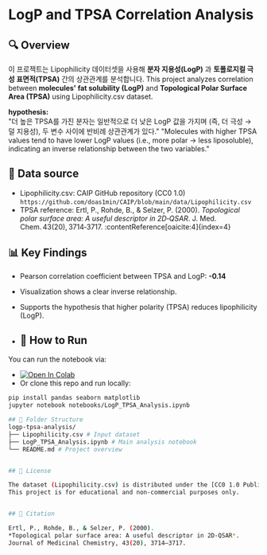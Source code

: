 # LogP and TPSA Correlation Analysis

## 🔍 Overview
이 프로젝트는 Lipophilicity 데이터셋을 사용해 **분자 지용성(LogP)** 과 **토폴로지컬 극성 표면적(TPSA)** 간의 상관관계를 분석합니다.
This project analyzes correlation between **molecules' fat solubility (LogP)** and **Topological Polar Surface Area (TPSA)** using Lipophilicity.csv dataset.

**hypothesis:**  
"더 높은 TPSA를 가진 분자는 일반적으로 더 낮은 LogP 값을 가지며 (즉, 더 극성 → 덜 지용성), 두 변수 사이에 반비례 상관관계가 있다."
"Molecules with higher TPSA values tend to have lower LogP values (i.e., more polar → less liposoluble), indicating an inverse relationship between the two variables."

## 📁 Data source
- Lipophilicity.csv: CAIP GitHub repository (CC0 1.0)  
  `https://github.com/doas1min/CAIP/blob/main/data/Lipophilicity.csv`
- TPSA reference: Ertl, P., Rohde, B., & Selzer, P. (2000). *Topological polar surface area: A useful descriptor in 2D‑QSAR*. J. Med. Chem. 43(20), 3714‑3717. :contentReference[oaicite:4]{index=4}

## 📊 Key Findings
- Pearson correlation coefficient between TPSA and LogP: **-0.14**
- Visualization shows a clear inverse relationship.
- Supports the hypothesis that higher polarity (TPSA) reduces lipophilicity (LogP).

- ## 🧪 How to Run
You can run the notebook via:
- [![Open In Colab](https://colab.research.google.com/assets/colab-badge.svg)](https://colab.research.google.com/github/Kyeongbin-Tom/logp-tpsa-analysis/blob/main/LogP_TPSA_Analysis.ipynb)
- Or clone this repo and run locally:
```bash
pip install pandas seaborn matplotlib
jupyter notebook notebooks/LogP_TPSA_Analysis.ipynb

## 📂 Folder Structure
logp-tpsa-analysis/
├── Lipophilicity.csv # Input dataset
├── LogP_TPSA_Analysis.ipynb # Main analysis notebook
└── README.md # Project overview


## 📌 License

The dataset (Lipophilicity.csv) is distributed under the [CC0 1.0 Public Domain Dedication](https://creativecommons.org/publicdomain/zero/1.0/).  
This project is for educational and non-commercial purposes only.


## 📝 Citation

Ertl, P., Rohde, B., & Selzer, P. (2000).  
*Topological polar surface area: A useful descriptor in 2D-QSAR*.  
Journal of Medicinal Chemistry, 43(20), 3714–3717.
